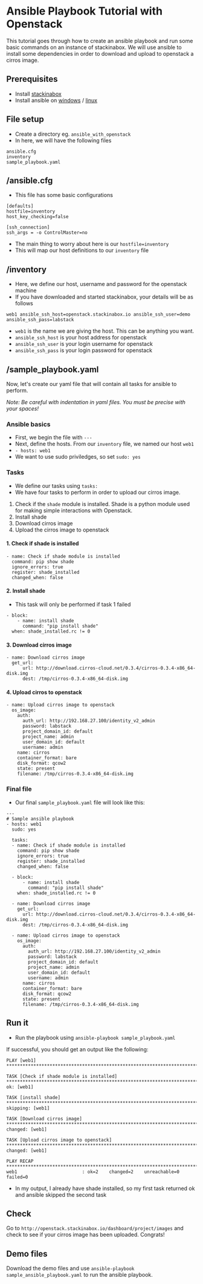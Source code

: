 # Ansible Playbook Tutorial with Openstack
This tutorial goes through how to create an ansible playbook and run some basic commands on an instance of stackinabox.
We will use ansible to install some dependencies in order to download and upload to openstack a cirros image.

## Prerequisites
- Install [stackinabox](https://github.com/dcfield/stackinabox.io)
- Install ansible on [windows](https://github.com/dcfield/ansible_on_windows) / [linux](http://docs.ansible.com/ansible/latest/installation_guide/intro_installation.html)

## File setup
- Create a directory eg. `ansible_with_openstack`
- In here, we will have the following files
````
ansible.cfg
inventory
sample_playbook.yaml
````

## /ansible.cfg
- This file has some basic configurations
````
[defaults]
hostfile=inventory
host_key_checking=false

[ssh_connection]
ssh_args = -o ControlMaster=no
````
- The main thing to worry about here is our `hostfile=inventory`
- This will map our host definitions to our `inventory` file

## /inventory
- Here, we define our host, username and password for the openstack machine
- If you have downloaded and started stackinabox, your details will be as follows
````
web1 ansible_ssh_host=openstack.stackinabox.io ansible_ssh_user=demo ansible_ssh_pass=labstack
````
- `web1` is the name we are giving the host. This can be anything you want.
- `ansible_ssh_host` is your host address for openstack
- `ansible_ssh_user` is your login username for openstack
- `ansible_ssh_pass` is your login password for openstack

## /sample_playbook.yaml
Now, let's create our yaml file that will contain all tasks for ansible to perform.

*Note: Be careful with indentation in yaml files. You must be precise with your spaces!*

### Ansible basics
- First, we begin the file with `---`
- Next, define the hosts. From our `inventory` file, we named our host `web1`
- `- hosts: web1`
- We want to use sudo priviledges, so set `sudo: yes`

### Tasks
- We define our tasks using `tasks:`
- We have four tasks to perform in order to upload our cirros image.
1. Check if the `shade` module is installed. Shade is a python module used for making simple interactions with Openstack.
2. Install shade
3. Download cirros image
4. Upload the cirros image to openstack

#### 1. Check if shade is installed
````
- name: Check if shade module is installed
  command: pip show shade
  ignore_errors: true
  register: shade_installed
  changed_when: false
````

#### 2. Install shade
- This task will only be performed if task 1 failed
````
- block:
    - name: install shade
      command: "pip install shade"
  when: shade_installed.rc != 0
````

#### 3. Download cirros image
````
- name: Download cirros image
  get_url:
      url: http://download.cirros-cloud.net/0.3.4/cirros-0.3.4-x86_64-disk.img
      dest: /tmp/cirros-0.3.4-x86_64-disk.img
````

#### 4. Upload cirros to openstack
````
- name: Upload cirros image to openstack
  os_image:
    auth:
      auth_url: http://192.168.27.100/identity_v2_admin
      password: labstack
      project_domain_id: default
      project_name: admin
      user_domain_id: default
      username: admin
    name: cirros
    container_format: bare
    disk_format: qcow2
    state: present
    filename: /tmp/cirros-0.3.4-x86_64-disk.img
````

### Final file
- Our final `sample_playbook.yaml` file will look like this:
````
---
# Sample ansible playbook
- hosts: web1
  sudo: yes

  tasks:
  - name: Check if shade module is installed
    command: pip show shade
    ignore_errors: true
    register: shade_installed
    changed_when: false

  - block:
      - name: install shade
        command: "pip install shade"
    when: shade_installed.rc != 0

  - name: Download cirros image
    get_url:
      url: http://download.cirros-cloud.net/0.3.4/cirros-0.3.4-x86_64-disk.img
      dest: /tmp/cirros-0.3.4-x86_64-disk.img

  - name: Upload cirros image to openstack
    os_image:
      auth:
        auth_url: http://192.168.27.100/identity_v2_admin
        password: labstack
        project_domain_id: default
        project_name: admin
        user_domain_id: default
        username: admin
      name: cirros
      container_format: bare
      disk_format: qcow2
      state: present
      filename: /tmp/cirros-0.3.4-x86_64-disk.img

````

## Run it
- Run the playbook using `ansible-playbook sample_playbook.yaml`

If successful, you should get an output like the following:

````
PLAY [web1] *************************************************************************************************************************************************************************************

TASK [Check if shade module is installed] ******************************************************************************************************************************************************
ok: [web1]

TASK [install shade] ***************************************************************************************************************************************************************************
skipping: [web1]

TASK [Download cirros image] *******************************************************************************************************************************************************************
changed: [web1]

TASK [Upload cirros image to openstack] ********************************************************************************************************************************************************
changed: [web1]

PLAY RECAP *************************************************************************************************************************************************************************************
web1                        : ok=2    changed=2    unreachable=0    failed=0

````

- In my output, I already have shade installed, so my first task returned ok and ansible skipped the second task

## Check
Go to `http://openstack.stackinabox.io/dashboard/project/images` and check to see if your cirros image has been uploaded. Congrats!

## Demo files
Download the demo files and use `ansible-playbook sample_ansible_playbook.yaml` to run the ansible playbook.
